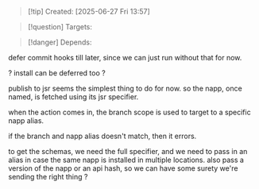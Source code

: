 
>[!tip] Created: [2025-06-27 Fri 13:57]

>[!question] Targets: 

>[!danger] Depends: 

defer commit hooks till later, since we can just run without that for now.

? install can be deferred too ?

publish to jsr seems the simplest thing to do for now.  so the napp, once named, is fetched using its jsr specifier.

when the action comes in, the branch scope is used to target to a specific napp alias.

if the branch and napp alias doesn't match, then it errors.

to get the schemas, we need the full specifier, and we need to pass in an alias in case the same napp is installed in multiple locations.  also pass a version of the napp or an api hash, so we can have some surety we're sending the right thing ?